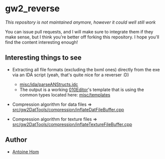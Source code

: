 gw2_reverse
===========

*This repository is not maintained anymore, however it could well still work*

You can issue pull requests, and I will make sure to integrate them if they make sense, but I think you're better off forking this repository. I hope you'll find the content interesting enough!

## Interesting things to see

* Extracting all file formats (excluding the bxml ones) directly from the exe via an IDA script (yeah, that's quite nice for a reverser :D)
  - [misc/ida/parseANStructs.idc](https://github.com/ahom/gw2_reverse/blob/master/misc/ida/parseANStructs.idc)
  - The output is a working [010Editor](http://www.sweetscape.com/010editor/)'s template that is using the common types located here: [misc/templates](https://github.com/ahom/gw2_reverse/tree/master/misc/templates)

* Compression algorithm for data files
  => [src/gw2DatTools/compression/inflateDatFileBuffer.cpp](https://github.com/ahom/gw2_reverse/blob/master/src/gw2DatTools/compression/inflateDatFileBuffer.cpp#L203)

* Compression algorithm for texture files
  => [src/gw2DatTools/compression/inflateTextureFileBuffer.cpp](https://github.com/ahom/gw2_reverse/blob/master/src/gw2DatTools/compression/inflateTextureFileBuffer.cpp#L642)

## Author

* [Antoine Hom](https://github.com/ahom)
